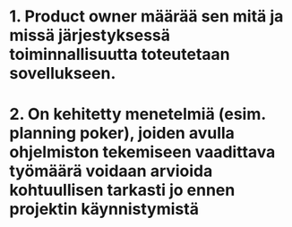 # 1. Product owner määrää sen mitä ja missä järjestyksessä toiminnallisuutta toteutetaan sovellukseen.
# 2. On kehitetty menetelmiä (esim. planning poker), joiden avulla ohjelmiston tekemiseen vaadittava työmäärä voidaan arvioida kohtuullisen tarkasti jo ennen projektin käynnistymistä